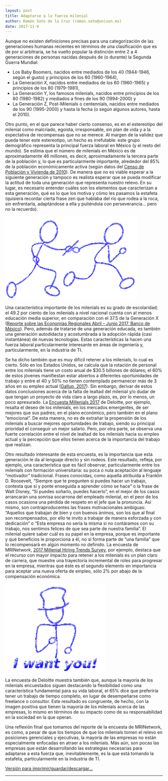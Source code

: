 ```yaml
---
layout: post
title: Adaptarse a la fuerza milenial
author: Ramón Soto de la Cruz (ramon.soto@unison.mx)
date: 2017-11-9
---
```


Aunque no existen definiciones precisas para una categorización de las generaciones humanas recientes en términos de una clasificación que es de por sí arbitraria, se ha vuelto popular la distinción entre 2 a 4 generaciones de personas nacidas después de (o durante) la Segunda Guerra Mundial: 

*	Los Baby Boomers, nacidos entre mediados de los 40 (1944-1946, según el gusto) y principios de los 60 (1960-1964),
*	La Generación X, nacidos entre mediados de los 60 (1960-1965) y principios de los 80 (1979-1981),
*	La Generación Y, los famosos milenials, nacidos entre principios de los 80 (1980-1982) y mediados a fines de los 90 (1994-2000) y
*	La Generación Z, Post-Milenials o centennials, nacidos entre mediados de los 90 (1995-2000) y hasta la fecha (o según algunos autores, hasta el 2010).

Otro punto, en el que parece haber cierto consenso, es en el estereotipo del milenial como malcriado, egoísta, irresponsable, sin plan de vida y a la expectativa de recompensas que no se merece. Al margen de la validez que pueda tener este estereotipo, un hecho es irrefutable: este grupo demográfico representa la principal fuerza laboral en México (y el resto del mundo). Se estima que el número de milenials en México es de aproximadamente 46 millones, es decir, aproximadamente la tercera parte de la población y, lo que es particularmente importante, alrededor del 85% de la población económicamente activa (según datos del [Censo de Población y Vivienda de 2010](http://www.inegi.org.mx/sistemas/bie/cuadrosestadisticos/GeneraCuadro.aspx?s=est&nc=603&c=25620)). De manera que no es viable esperar a la siguiente generación y tampoco es realista esperar que se pueda modificar la actitud de toda una generación que representa nuestro relevo. En su lugar, es necesario entender cuáles son los elementos que caracterizan a esta generación, qué es lo que los motiva y cómo les pasamos la estafeta (quisiera recordar cierta frase zen que hablaba del río que rodea a la roca, sin enfrentarla, adaptándose a ella y puliéndola con perseverancia… pero no la recuerdo).

![](https://github.com/rsotoc/images_blog/blob/master/mill01.png?raw=true)

Una característica importante de los milenials es su grado de escolaridad; el 49.2 por ciento de los milenials a nivel nacional cuenta con al menos educación media superior, en comparación con el 37.5 de la Generación X ([Reporte sobre las Economías Regionales Abril – Junio 2017, Banco de México](http://www.banxico.org.mx/publicaciones-y-discursos/publicaciones/informes-periodicos/reportes-sobre-las-economias-regionales/%7BF88DFFC0-499D-D23B-BB92-E8D9539B76D1%7D.pdf)). Pero, además de tratarse de una generación educada, es también una generación autodidacta y acostumbrada a la adopción rápida (casi instantánea) de nuevas tecnologías. Estas características la hacen una fuerza laboral particularmente interesante en áreas de ingeniería y, particularmente, en la industria de TI.

Se ha dicho también que es muy difícil retener a los milenials, lo cual es cierto. Sólo en los Estados Unidos, se calcula que la rotación de personal entre los milenials tiene un costo anual de $30.5 billones de dólares; el 60% de estos jóvenes manifiestan estar abiertos a diferentes oportunidades de trabajo y entre el 40 y 50% no tienen contemplado permanecer más de 3 años en su empleo actual ([Gallup, 2017](http://news.gallup.com/businessjournal/191459/millennials-job-hopping-generation.aspx)). Sin embargo, derivar de estos datos conclusiones acerca de la falta de lealtad del milenial y/o dudar de que tengan un proyecto de vida claro a largo plazo, es, por lo menos, un poco apresurado. La [Encuesta Millenials 2017](https://www2.deloitte.com/mx/es/pages/about-deloitte/articles/encuesta-millennial-2017.html) de Deloitte, por ejemplo, resalta el deseo de los milenials, en los mercados emergentes, de ser mejores que sus padres; en el plano económico, pero también en el plano “emocional”. De esta manera, no es de extrañar la propensión de los milenials a buscar mejores oportunidades de trabajo, siendo su principal prioridad el conseguir un mejor salario. Pero, por otra parte, se observa una fuerte correlación entre el nivel de lealtad de los milenials hacia su empleo actual y la percepción que ellos tienen acerca de la importancia del trabajo que realizan. 

Otro resultado interesante de esta encuesta, es la importancia que esta generación le da al lenguaje directo y sin rodeos. Este resultado, refleja, por ejemplo, una característica que es fácil observar, particularmente entre los milenials con formación universitaria: su poca o nula aceptación al lenguaje “motivador” tradicional. Frases conocidas, como aquella atribuida a Franklin D. Roosevelt, “Siempre que te pregunten si puedes hacer un trabajo, contesta que sí y ponte enseguida a aprender cómo se hace” o la frase de Walt Disney, “Si puedes soñarlo, puedes hacerlo”, en el mejor de los casos arrancarán una sonrisa socarrona del empleado milenial, en el peor de los casos ocasiona una pérdida de respeto en el jefe que la pronuncia. Así mismo, son contraproducentes las frases motivacionales ambiguas: “Aquellos que trabajan de bien y con buenos ánimos, son los que al final son recompensados, por ello te invito a trabajar de manera esforzada y con dedicación” o “Esta empresa no sería la misma si no contáramos con su trabajo, nos sentimos felices de que sea parte de nuestra familia”. El milenial quiere saber cuál es su papel en la empresa, porque es importante y qué beneficios le proporciona a él, no si forma parte de “una familia” que lo recompensará en algún momento no definido. La encuesta de MRINetwork, [2017 Millenial Hiring Trends Survey](https://mrinetwork.com/media/303995/2017millennialhiringtrendsstudy.pdf), por ejemplo, destaca que el recurso con mayor impacto para retener a los milenials es un plan claro de carrera, que muestre una trayectoria incremental de roles para progresar en la empresa, mientras que éste es el segundo elemento en importancia para aceptar una nueva oferta de empleo, sólo 2% por abajo de la compensación económica.

![](https://github.com/rsotoc/images_blog/blob/master/mill02.png?raw=true)

La encuesta de Deloitte muestra también que, aunque la mayoría de los milenials encuestados siguen destacando la flexibilidad como una característica fundamental para su vida laboral, el 65% dice que preferiría tener un trabajo de tiempo completo, en lugar de desempeñarse como freelance o consultor. Este resultado es congruente, de hecho, con la imagen positiva que tienen la mayoría de los milenials acerca de las empresas, lo mismo en términos de su impacto como de su responsabilidad en la sociedad en la que operan.

Una reflexión final que tomamos del reporte de la encuesta de MRINetwork, es como, a pesar de que los tiempos de que los milenials tomen el relevo en posiciones gerenciales y ejecutivas, la mayoría de las empresas no están especialmente enfocadas en atraer a los milenials. Más aún, son pocas las empresas que están desarrollando las estrategias necesarias para adaptarse a esta fuerza que, inevitablemente, es la que está tomando la estafeta, particularmente en la industria de TI.


[Versión para imprimir/guardar/descargar...](https://github.com/rsotoc/images_blog/blob/master/Millenials%20y%20la%20industria%20de%20TI.pdf)
<hr>
